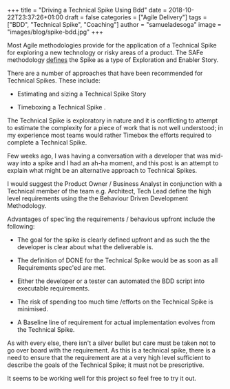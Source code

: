 +++
title =  "Driving a Technical Spike Using Bdd"
date = 2018-10-22T23:37:26+01:00
draft = false
categories = ["Agile Delivery"]
tags = ["BDD", "Technical Spike", "Coaching"]
author =  "samueladesoga"
image = "images/blog/spike-bdd.jpg"
+++

Most Agile methodologies provide for the application of a Technical Spike for exploring a new technology or risky areas of a product. 
The SAFe methodology [defines](https://www.scaledagileframework.com/spikes/) the Spike as a type of Exploration and Enabler Story.

There are a number of approaches that have been recommended for Technical Spikes. These include: 

- Estimating and sizing a Technical Spike Story

- Timeboxing a Technical Spike .
 
The Technical Spike is exploratory in nature and it is conflicting to attempt to estimate the complexity for a piece of work that is not well understood; in my experience most teams would rather Timebox the efforts required to complete a Technical Spike. 

Few weeks ago, I was having a conversation with a developer that was mid-way into a spike and I had an ah-ha moment, and this post is an attempt to explain what might be an alternative approach to Technical Spikes.

I would suggest the Product Owner / Business Analyst in conjunction with a Technical member of the team e.g. Architect, Tech Lead define the high level requirements using the the Behaviour Driven Development Methodology.

Advantages of spec'ing the requirements / behavious upfront include the following:
 
- The goal for the spike is clearly defined upfront and as such the the developer is clear about what the deliverable is.

- The definition of DONE for the Technical Spike would be as soon as all Requirements spec'ed are met.

- Either the developer or a tester can automated the BDD script into executable requirements.

- The risk of spending too much time /efforts on the Technical Spike is minimised.

- A Baseline line of requirement for actual implementation evolves from the Technical Spike.


As with every else, there isn't a silver bullet but care must be taken not to go over board with the requirement. As this is a technical spike, there is a need to ensure that the requirement are at a very high level sufficient to describe the goals of the Technical Spike; it must not be prescriptive.

It seems to be working well for this project so feel free to try it out. 

